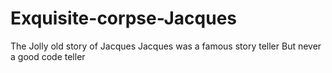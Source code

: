 # Exquisite-corpse-Jacques


The Jolly old story of Jacques
Jacques was a famous story teller
But never a good code teller
